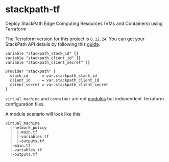 # stackpath-tf
Deploy StackPath Edge Computing Resources (VMs and Containers) using Terraform

The Terraform version for this project is `0.12.24`.
You can get your StackPath API details by following this [guide](https://stackpath.dev/docs/getting-started).

```
variable "stackpath_stack_id" {}
variable "stackpath_client_id" {}
variable "stackpath_client_secret" {}

provider "stackpath" {
  stack_id      = var.stackpath_stack_id
  client_id     = var.stackpath_client_id
  client_secret = var.stackpath_client_secret
}
```

`virtual_machine` and `container` are not [modules](https://www.terraform.io/docs/configuration/modules.html) but independent Terraform configuration files.

A module scenario will look like this:

```
virtual_machine
  |-network_policy
  |  |-main.tf
  |  |-variables.tf
  |  |-outputs.tf
  |-main.tf
  |-variables.tf
  |-outputs.tf
```